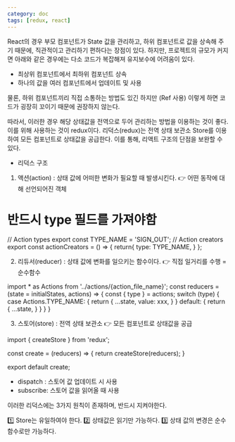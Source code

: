 ```yaml
---
category: doc
tags: [redux, react]
---
```


React의 경우 부모 컴포넌트가 State 값을 관리하고, 하위 컴포넌트로 값을 상속해 주기 때문에, 직관적이고 관리하기 편하다는 장점이 있다.
하지만, 프로젝트의 규모가 커지면 아래와 같은 경우에는 다소 코드가 복잡해져 유지보수에 어려움이 있다.
 - 최상위 컴포넌트에서 최하위 컴포넌트 상속
 - 하나의 값을 여러 컴포넌트에서 업데이트 및 사용

물론, 하위 컴포넌트끼리 직접 소통하는 방법도 있긴 하지만 (Ref 사용)
이렇게 하면 코드가 굉장히 꼬이기 때문에 권장하지 않는다.

따라서, 이러한 경우 해당 상태값을 전역으로 두어 관리하는 방법을 이용하는 것이 좋다.
이를 위해 사용하는 것이 redux이다.
리덕스(redux)는 전역 상태 보관소 Store를 이용하여 모든 컴포넌트로 상태값을 공급한다.
이를 통해, 리액트 구조의 단점을 보완할 수 있다.

- 리덕스 구조
1. 액션(action) : 상태 값에 어떠한 변화가 필요할 때 발생시킨다.
👉 어떤 동작에 대해 선언되어진 객체
# 반드시 type 필드를 가져야함

// Action types
export const TYPE_NAME = 'SIGN_OUT';
// Action creators
export const actionCreators = () => {
    return{
        type: TYPE_NAME,
    }
};

2. 리듀서(reducer) : 상태 값에 변화를 일으키는 함수이다.
👉 직접 일거리를 수행 = 순수함수

import * as Actions from '../actions/{action_file_name}';
const reducers = (state = initialStates, actions) => {
  const { type } = actions;
  switch (type) {
    case Actions.TYPE_NAME: {
      return {
        ...state,
        value: xxx,
      }
    }
    default: {
      return {
        ...state,
      }
    }
  }
}

3. 스토어(store) : 전역 상태 보관소
👉 모든 컴포넌트로 상태값을 공급

import { createStore } from 'redux';

const create = (reducers) => {
  return createStore(reducers);
}

export default create;

- dispatch : 스토어 값 업데이트 시 사용
- subscribe: 스토어 값을 읽어올 때 사용

이러한 리덕스에는 3가지 원칙이 존재하며, 반드시 지켜야한다.

1️⃣ Store는 유일하여야 한다.
2️⃣ 상태값은 읽기만 가능하다.
3️⃣ 상태 값의 변경은 순수함수로만 가능하다.

